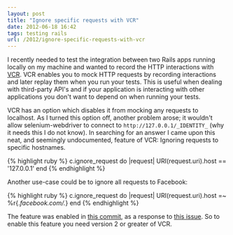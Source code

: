 ```yaml
---
layout: post
title: "Ignore specific requests with VCR"
date: 2012-06-18 16:42
tags: testing rails
url: /2012/ignore-specific-requests-with-vcr
---
```


I recently needed to test the integration between two Rails apps running locally on
my machine and wanted to record the HTTP interactions with
[VCR](https://github.com/myronmarston/vcr). VCR enables you to mock HTTP requests by
recording interactions and later replay them when you run your tests. This is useful
when dealing with third-party API's and if your application is interacting with other
applications you don't want to depend on when running your tests.

<!-- more -->

VCR has an option which disables it from mocking any requests to localhost. As I
turned this option off, another problem arose; it wouldn't allow selenium-webdriver to
connect to `http://127.0.0.1/_IDENTITY_` (why it needs this I do not know). In
searching for an answer I came upon this neat, and seemingly undocumented, feature of
VCR: Ignoring requests to specific hostnames.

{% highlight ruby %}
c.ignore_request do |request|
  URI(request.uri).host == '127.0.0.1'
end
{% endhighlight %}

Another use-case could be to ignore all requests to Facebook:

{% highlight ruby %}
c.ignore_request do |request|
  URI(request.uri).host =~ %r{.*facebook\.com/.*}
end
{% endhighlight %}

The feature was enabled in [this
commit](https://github.com/myronmarston/vcr/commit/531896caaf094a298baf8a62e490eeda0d31ee15),
as a response to [this issue](https://github.com/myronmarston/vcr/issues/42). So
to enable this feature you need version 2 or greater of VCR.
